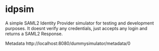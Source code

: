 # idpsim
A simple SAML2 Identity Provider simulator for testing and development purposes.
It doesnt verify any credentials, just accepts any login and returns a SAML2 Response.

Metadata
http://localhost:8080/dummysimulator/metadata/0

